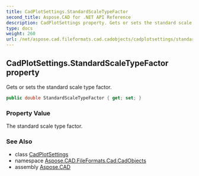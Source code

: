 ```yaml
---
title: CadPlotSettings.StandardScaleTypeFactor
second_title: Aspose.CAD for .NET API Reference
description: CadPlotSettings property. Gets or sets the standard scale type factor
type: docs
weight: 260
url: /net/aspose.cad.fileformats.cad.cadobjects/cadplotsettings/standardscaletypefactor/
---
```

## CadPlotSettings.StandardScaleTypeFactor property

Gets or sets the standard scale type factor.

```csharp
public double StandardScaleTypeFactor { get; set; }
```

### Property Value

The standard scale type factor.

### See Also

* class [CadPlotSettings](../)
* namespace [Aspose.CAD.FileFormats.Cad.CadObjects](../../cadplotsettings/)
* assembly [Aspose.CAD](../../../)


